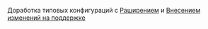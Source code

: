 Доработка типовых конфигураций с [Раширением](demonstr-2.gif) и [Внесением изменений на поддержке](demonstr-1.gif)
